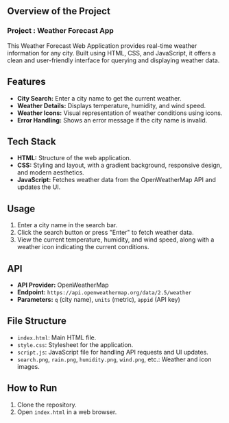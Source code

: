 ## Overview of the Project

### **Project : Weather Forecast App**

This Weather Forecast Web Application provides real-time weather information for any city. Built using HTML, CSS, and JavaScript, it offers a clean and user-friendly interface for querying and displaying weather data.

## Features

- **City Search:** Enter a city name to get the current weather.
- **Weather Details:** Displays temperature, humidity, and wind speed.
- **Weather Icons:** Visual representation of weather conditions using icons.
- **Error Handling:** Shows an error message if the city name is invalid.

## Tech Stack

- **HTML:** Structure of the web application.
- **CSS:** Styling and layout, with a gradient background, responsive design, and modern aesthetics.
- **JavaScript:** Fetches weather data from the OpenWeatherMap API and updates the UI.

## Usage

1. Enter a city name in the search bar.
2. Click the search button or press "Enter" to fetch weather data.
3. View the current temperature, humidity, and wind speed, along with a weather icon indicating the current conditions.

## API

- **API Provider:** OpenWeatherMap
- **Endpoint:** `https://api.openweathermap.org/data/2.5/weather`
- **Parameters:** `q` (city name), `units` (metric), `appid` (API key)

## File Structure

- `index.html`: Main HTML file.
- `style.css`: Stylesheet for the application.
- `script.js`: JavaScript file for handling API requests and UI updates.
- `search.png`, `rain.png`, `humidity.png`, `wind.png`, etc.: Weather and icon images.

## How to Run

1. Clone the repository.
2. Open `index.html` in a web browser.

